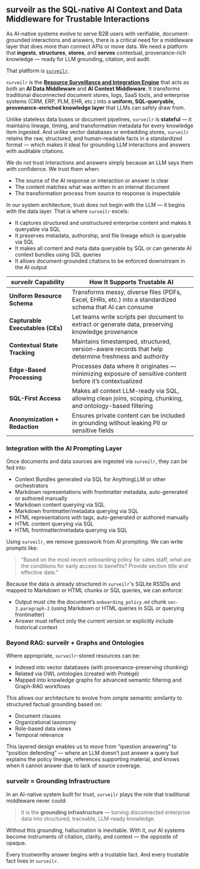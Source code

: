 
## surveilr as the SQL-native AI Context and Data Middleware for Trustable Interactions

As AI-native systems evolve to serve B2B users with verifiable, document-grounded interactions and answers, there is a critical need for a middleware layer that does more than connect APIs or move data. We need a platform that **ingests**, **structures**, **stores**, and **serves** contextual, provenance-rich knowledge — ready for LLM grounding, citation, and audit.

That platform is [`surveilr`](https://www.surveilr.com/).

`surveilr` is the **[Resource Surveillance and Integration Engine](https://www.surveilr.com/)** that acts as both an **AI Data Middleware** and **AI Context Middleware**. It transforms traditional disconnected document stores, logs, SaaS tools, and enterprise systems (CRM, ERP, PLM, EHR, etc.) into a **uniform, SQL-queryable, provenance-enriched knowledge layer** that LLMs can safely draw from.

Unlike stateless data buses or document pipelines, `surveilr` is **stateful** — it maintains lineage, timing, and transformation metadata for every knowledge item ingested. And unlike vector databases or embedding stores, `surveilr` retains the raw, structured, and human-readable facts in a standardized format — which makes it ideal for grounding LLM interactions and answers with auditable citations.

We do not trust interactions and answers simply because an LLM says them with confidence. We trust them when:

* The source of the AI response or interaction or answer is clear
* The content matches what was written in an internal document
* The transformation process from source to response is inspectable

In our system architecture, trust does not begin with the LLM — it begins with the data layer. That is where `surveilr` excels:

* It captures structured and unstructured enterprise content and makes it queryable via SQL
* It preserves metadata, authorship, and file lineage which is queryable via SQL
* It makes all content and meta data queryable by SQL or can generate AI context bundles using SQL queries
* It allows document-grounded citations to be enforced downstream in the AI output

| surveilr Capability                    | How It Supports Trustable AI                                                                               |
| -------------------------------------- | ---------------------------------------------------------------------------------------------------------- |
| **Uniform Resource Schema**      | Transforms messy, diverse files (PDFs, Excel, EHRs, etc.) into a standardized schema that AI can consume   |
| **Capturable Executables (CEs)** | Let teams write scripts per document to extract or generate data, preserving knowledge provenance          |
| **Contextual State Tracking**    | Maintains timestamped, structured, version-aware records that help determine freshness and authority       |
| **Edge-Based Processing**        | Processes data where it originates — minimizing exposure of sensitive content before it’s contextualized |
| **SQL-First Access**             | Makes all context LLM-ready via SQL, allowing clean joins, scoping, chunking, and ontology-based filtering |
| **Anonymization + Redaction**    | Ensures private content can be included in grounding without leaking PII or sensitive fields               |

### Integration with the AI Prompting Layer

Once documents and data sources are ingested via `surveilr`, they can be fed into:

* Context Bundles generated via SQL for AnythingLLM or other orchestrators
* Markdown representations with frontmatter metadata, auto-generated or authored manually
* Markdown content querying via SQL
* Markdown frontmatter/metadata querying via SQL
* HTML representations with <meta> tags, auto-generated or authored manually
* HTML content querying via SQL
* HTML frontmatter/metadata querying via SQL

Using `surveilr`, we remove guesswork from AI prompting. We can write prompts like:

> "Based on the most recent onboarding policy for sales staff, what are the conditions for early access to benefits? Provide section title and effective date."

Because the data is already structured in `surveilr`'s SQLite RSSDs and mapped to Markdown or HTML chunks or SQL queries, we can enforce:

* Output must cite the document’s `onboarding_policy.md` chunk `sec-3.paragraph-2` (using Markdown or HTML queries in SQL or querying frontmatter)
* Answer must reflect only the current version or explicitly include historical context

### Beyond RAG: surveilr + Graphs and Ontologies

Where appropriate, `surveilr`-stored resources can be:

* Indexed into vector databases (with provenance-preserving chunking)
* Related via OWL ontologies (created with Protégé)
* Mapped into knowledge graphs for advanced semantic filtering and Graph-RAG workflows

This allows our architecture to evolve from simple semantic similarity to structured factual grounding based on:

* Document clauses
* Organizational taxonomy
* Role-based data views
* Temporal relevance

This layered design enables us to move from “question answering” to “position defending” — where an LLM doesn’t just answer a query but explains the policy lineage, references supporting material, and knows when it cannot answer due to lack of source coverage.

### surveilr = Grounding Infrastructure

In an AI-native system built for trust, `surveilr` plays the role that traditional middleware never could:

> It is the **grounding infrastructure** — turning disconnected enterprise data into structured, traceable, LLM-ready knowledge.

Without this grounding, hallucination is inevitable. With it, our AI systems become instruments of citation, clarity, and context — the opposite of opaque.

Every trustworthy answer begins with a trustable fact. And every trustable fact lives in `surveilr`.